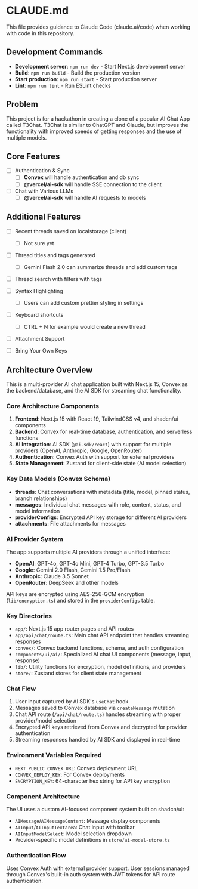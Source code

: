 # CLAUDE.md

This file provides guidance to Claude Code (claude.ai/code) when working with code in this repository.

## Development Commands

- **Development server**: `npm run dev` - Start Next.js development server
- **Build**: `npm run build` - Build the production version
- **Start production**: `npm run start` - Start production server  
- **Lint**: `npm run lint` - Run ESLint checks

## Problem

This project is for a hackathon in creating a clone of a popular AI Chat App called T3Chat. T3Chat is similar to ChatGPT and Claude, but improves the functionality with improved speeds of getting responses and the use of multiple models.

## Core Features

- [ ]  Authentication & Sync
    - [ ]  **Convex** will handle authentication and db sync
    - [ ]  **@vercel/ai-sdk** will handle SSE connection to the client
- [ ]  Chat with Various LLMs
    - [ ]  **@vercel/ai-sdk** will handle AI requests to models

## Additional Features

- [ ]  Recent threads saved on localstorage (client)
    - [ ]  Not sure yet
- [ ]  Thread titles and tags generated
    - [ ]  Gemini Flash 2.0 can summarize threads and add custom tags
- [ ]  Thread search with filters with tags
- [ ]  Syntax Highlighting
    - [ ]  Users can add custom prettier styling in settings
- [ ]  Keyboard shortcuts
    - [ ]  CTRL + N for example would create a new thread
- [ ]  Attachment Support
- [ ]  Bring Your Own Keys


## Architecture Overview

This is a multi-provider AI chat application built with Next.js 15, Convex as the backend/database, and the AI SDK for streaming chat functionality.

### Core Architecture Components

1. **Frontend**: Next.js 15 with React 19, TailwindCSS v4, and shadcn/ui components
2. **Backend**: Convex for real-time database, authentication, and serverless functions
3. **AI Integration**: AI SDK (`@ai-sdk/react`) with support for multiple providers (OpenAI, Anthropic, Google, OpenRouter)
4. **Authentication**: Convex Auth with support for external providers
5. **State Management**: Zustand for client-side state (AI model selection)

### Key Data Models (Convex Schema)

- **threads**: Chat conversations with metadata (title, model, pinned status, branch relationships)
- **messages**: Individual chat messages with role, content, status, and model information
- **providerConfigs**: Encrypted API key storage for different AI providers
- **attachments**: File attachments for messages

### AI Provider System

The app supports multiple AI providers through a unified interface:
- **OpenAI**: GPT-4o, GPT-4o Mini, GPT-4 Turbo, GPT-3.5 Turbo
- **Google**: Gemini 2.0 Flash, Gemini 1.5 Pro/Flash  
- **Anthropic**: Claude 3.5 Sonnet
- **OpenRouter**: DeepSeek and other models

API keys are encrypted using AES-256-GCM encryption (`lib/encryption.ts`) and stored in the `providerConfigs` table.

### Key Directories

- `app/`: Next.js 15 app router pages and API routes
- `app/api/chat/route.ts`: Main chat API endpoint that handles streaming responses
- `convex/`: Convex backend functions, schema, and auth configuration
- `components/ui/ai/`: Specialized AI chat UI components (message, input, response)
- `lib/`: Utility functions for encryption, model definitions, and providers
- `store/`: Zustand stores for client state management

### Chat Flow

1. User input captured by AI SDK's `useChat` hook
2. Messages saved to Convex database via `createMessage` mutation
3. Chat API route (`/api/chat/route.ts`) handles streaming with proper provider/model selection
4. Encrypted API keys retrieved from Convex and decrypted for provider authentication
5. Streaming responses handled by AI SDK and displayed in real-time

### Environment Variables Required

- `NEXT_PUBLIC_CONVEX_URL`: Convex deployment URL
- `CONVEX_DEPLOY_KEY`: For Convex deployments
- `ENCRYPTION_KEY`: 64-character hex string for API key encryption

### Component Architecture

The UI uses a custom AI-focused component system built on shadcn/ui:
- `AIMessage`/`AIMessageContent`: Message display components
- `AIInput`/`AIInputTextarea`: Chat input with toolbar
- `AIInputModelSelect`: Model selection dropdown
- Provider-specific model definitions in `store/ai-model-store.ts`

### Authentication Flow

Uses Convex Auth with external provider support. User sessions managed through Convex's built-in auth system with JWT tokens for API route authentication.